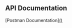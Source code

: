## API Documentation
[Postman Documentation][(<paste-your-link-here>)](https://documenter.getpostman.com/view/39592422/2sAYBPnEio)
